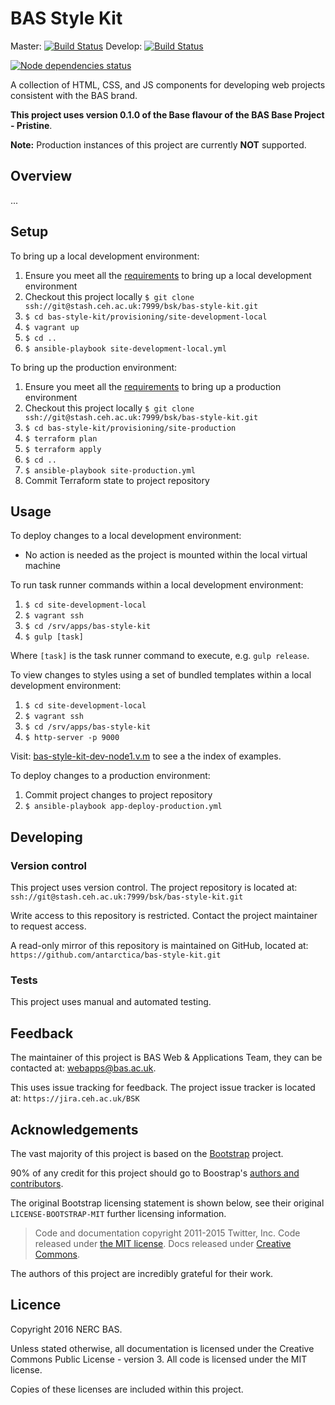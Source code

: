 # BAS Style Kit

Master: [![Build Status]()](https://semaphoreci.com/antarctica/bas-style-kit)
Develop: [![Build Status]()](https://semaphoreci.com/antarctica/bas-style-kit)

[![Node dependencies status](https://david-dm.org/antarctica/bas-style-kit.svg)](https://david-dm.org/antarctica/bas-style-kit)

A collection of HTML, CSS, and JS components for developing web projects consistent with the BAS brand.

**This project uses version 0.1.0 of the Base flavour of the BAS Base Project - Pristine**.

**Note:** Production instances of this project are currently **NOT** supported.

## Overview

...

## Setup

To bring up a local development environment:

1. Ensure you meet all the
[requirements](https://paper.dropbox.com/doc/BAS-Base-Project-Pristine-Base-Flavour-Usage-ZdMdHHzf8xB4HjxcNuDXa#:h=Environment---local-developmen)
to bring up a local development environment
2. Checkout this project locally `$ git clone ssh://git@stash.ceh.ac.uk:7999/bsk/bas-style-kit.git`
3. `$ cd bas-style-kit/provisioning/site-development-local`
4. `$ vagrant up`
5. `$ cd ..`
6. `$ ansible-playbook site-development-local.yml`

To bring up the production environment:

1. Ensure you meet all the
[requirements](https://paper.dropbox.com/doc/BAS-Base-Project-Pristine-Base-Flavour-Usage-ZdMdHHzf8xB4HjxcNuDXa#:h=Environment---production)
to bring up a production environment
2. Checkout this project locally `$ git clone ssh://git@stash.ceh.ac.uk:7999/bsk/bas-style-kit.git`
3. `$ cd bas-style-kit/provisioning/site-production`
4. `$ terraform plan`
5. `$ terraform apply`
6. `$ cd ..`
7. `$ ansible-playbook site-production.yml`
8. Commit Terraform state to project repository

## Usage

To deploy changes to a local development environment:

* No action is needed as the project is mounted within the local virtual machine

To run task runner commands within a local development environment:

1. `$ cd site-development-local`
2. `$ vagrant ssh`
3. `$ cd /srv/apps/bas-style-kit`
4. `$ gulp [task]`

Where `[task]` is the task runner command to execute, e.g. `gulp release`.

To view changes to styles using a set of bundled templates within a local development environment:

1. `$ cd site-development-local`
2. `$ vagrant ssh`
3. `$ cd /srv/apps/bas-style-kit`
4. `$ http-server -p 9000`

Visit: [bas-style-kit-dev-node1.v.m](http://bas-style-kit-dev-node1.v.m/http) to see a the index of examples.

To deploy changes to a production environment:

1. Commit project changes to project repository
2. `$ ansible-playbook app-deploy-production.yml`

## Developing

### Version control

This project uses version control. The project repository is located at:
`ssh://git@stash.ceh.ac.uk:7999/bsk/bas-style-kit.git`

Write access to this repository is restricted. Contact the project maintainer to request access.

A read-only mirror of this repository is maintained on GitHub, located at:
`https://github.com/antarctica/bas-style-kit.git`

### Tests

This project uses manual and automated testing.

## Feedback

The maintainer of this project is BAS Web & Applications Team, they can be contacted at: webapps@bas.ac.uk.

This uses issue tracking for feedback. The project issue tracker is located at:
`https://jira.ceh.ac.uk/BSK`

## Acknowledgements

The vast majority of this project is based on the [Bootstrap](http://getbootstrap.com) project.

90% of any credit for this project should go to Boostrap's [authors and contributors](http://getbootstrap.com/about/).

The original Bootstrap licensing statement is shown below,
see their original `LICENSE-BOOTSTRAP-MIT` further licensing information.

> Code and documentation copyright 2011-2015 Twitter, Inc. Code released under
[the MIT license](https://github.com/twbs/bootstrap/blob/master/LICENSE).
Docs released under [Creative Commons](https://github.com/twbs/bootstrap/blob/master/docs/LICENSE).

The authors of this project are incredibly grateful for their work.

## Licence

Copyright 2016 NERC BAS.

Unless stated otherwise, all documentation is licensed under the Creative Commons Public License - version 3.
All code is licensed under the MIT license.

Copies of these licenses are included within this project.
